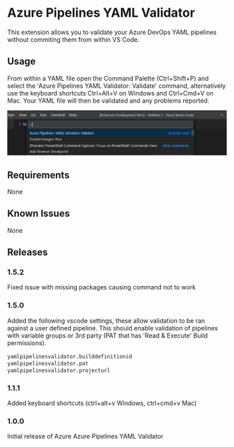 # Azure Pipelines YAML Validator

This extension allows you to validate your Azure DevOps YAML pipelines without commiting them from within VS Code.

## Usage

From within a YAML file open the Command Palette (Ctrl+Shift+P) and select the 'Azure Pipelines YAML Validator: Validate' command, alternatively use the keyboard shortcuts Ctrl+Alt+V on Windows and Ctrl+Cmd+V on Mac. Your YAML file will then be validated and any problems reported.

![](images/Command.png)

## Requirements

None

## Known Issues

None

## Releases

### 1.5.2
Fixed issue with missing packages causing command not to work

### 1.5.0
Added the following vscode settings, these allow validation to be ran against a user defined pipeline. This should enable validation of pipelines with variable groups or 3rd party  (PAT that has 'Read & Execute' Build permissions).

```
yamlpipelinesvalidator.builddefinitionid
yamlpipelinesvalidator.pat
yamlpipelinesvalidator.projecturl
```

### 1.1.1

Added keyboard shortcuts (ctrl+alt+v Windows, ctrl+cmd+v Mac)

### 1.0.0

Initial release of Azure Azure Pipelines YAML Validator
